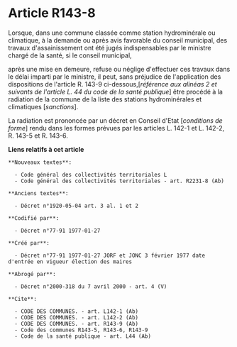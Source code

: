 # Article R143-8

Lorsque, dans une commune classée comme station hydrominérale ou climatique, à la demande ou après avis favorable du conseil
municipal, des travaux d'assainissement ont été jugés indispensables par le ministre chargé de la santé, si le conseil
municipal,

après une mise en demeure, refuse ou néglige d'effectuer ces travaux dans le délai imparti par le ministre, il peut, sans
préjudice de l'application des dispositions de l'article R. 143-9 ci-dessous,[*référence aux alinéas 2 et suivants de
l'article L. 44 du code de la santé publique*] être procédé à la radiation de la commune de la liste des stations
hydrominérales et climatiques [*sanctions*]. 

La radiation est prononcée par un décret en Conseil d'Etat [*conditions de forme*] rendu dans les formes prévues par les
articles L. 142-1 et L. 142-2, R. 143-5 et R. 143-6.

**Liens relatifs à cet article**

	**Nouveaux textes**:

	  - Code général des collectivités territoriales L
	  - Code général des collectivités territoriales - art. R2231-8 (Ab)

	**Anciens textes**:

	  - Décret n°1920-05-04 art. 3 al. 1 et 2

	**Codifié par**:

	  - Décret n°77-91 1977-01-27

	**Créé par**:

	  - Décret n°77-91 1977-01-27 JORF et JONC 3 février 1977 date d'entrée en vigueur élection des maires

	**Abrogé par**:

	  - Décret n°2000-318 du 7 avril 2000 - art. 4 (V)

	**Cite**:

	  - CODE DES COMMUNES. - art. L142-1 (Ab)
	  - CODE DES COMMUNES. - art. L142-2 (Ab)
	  - CODE DES COMMUNES. - art. R143-9 (Ab)
	  - Code des communes R143-5, R143-6, R143-9
	  - Code de la santé publique - art. L44 (Ab)

